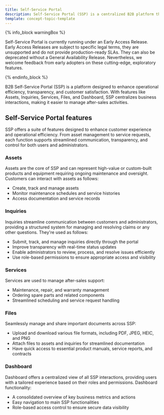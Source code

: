 ```yaml
---
title: Self-Service Portal
description: Self-Service Portal (SSP) is a centralized B2B platform that streamlines asset management, inquiries, services, and files, enhancing after-sales efficiency and customer support.
template: concept-topic-template
---
```


{% info_block warningBox %}

Self-Service Portal is currently running under an Early Access Release. Early Access Releases are subject to specific legal terms, they are unsupported and do not provide production-ready SLAs. They can also be deprecated without a General Availability Release. Nevertheless, we welcome feedback from early adopters on these cutting-edge, exploratory features.

{% endinfo_block %}


B2B Self-Service Portal (SSP) is a platform designed to enhance operational efficiency, transparency, and customer satisfaction. With features like Assets, Inquiries, Services, Files, and Dashboard, SSP centralizes business interactions, making it easier to manage after-sales activities.


## Self-Service Portal features

SSP offers a suite of features designed to enhance customer experience and operational efficiency. From asset management to service requests, each function supports streamlined communication, transparency, and control for both users and administrators.


### Assets

Assets are the core of SSP and can represent high-value or custom-built products and equipment requiring ongoing maintenance and oversight. Customers can interact with assets as follows:

* Create, track and manage assets
* Monitor maintenance schedules and service histories
* Access documentation and service records


### Inquiries

Inquiries streamline communication between customers and administrators, providing a structured system for managing and resolving claims or any other questions. They're used as follows:

* Submit, track, and manage inquiries directly through the portal
* Improve transparency with real-time status updates
* Enable administrators to review, process, and resolve issues efficiently
* Use role-based permissions to ensure appropriate access and visibility


### Services

Services are used to manage after-sales support:

* Maintenance, repair, and warranty management
* Ordering spare parts and related components
* Streamlined scheduling and service request handling


### Files

Seamlessly manage and share important documents across SSP:

* Upload and download various file formats, including PDF, JPEG, HEIC, and PNG
* Attach files to assets and inquiries for streamlined documentation
* Have quick access to essential product manuals, service reports, and contracts


### Dashboard

Dashboard offers a centralized view of all SSP interactions, providing users with a tailored experience based on their roles and permissions. Dashboard functionality:

* A consolidated overview of key business metrics and actions
* Easy navigation to main SSP functionalities
* Role-based access control to ensure secure data visibility























































